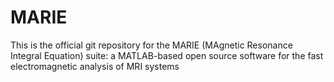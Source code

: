 # MARIE 
This is the official git repository for the MARIE (MAgnetic Resonance Integral Equation) suite: a MATLAB-based open source software for the fast electromagnetic analysis of MRI systems
